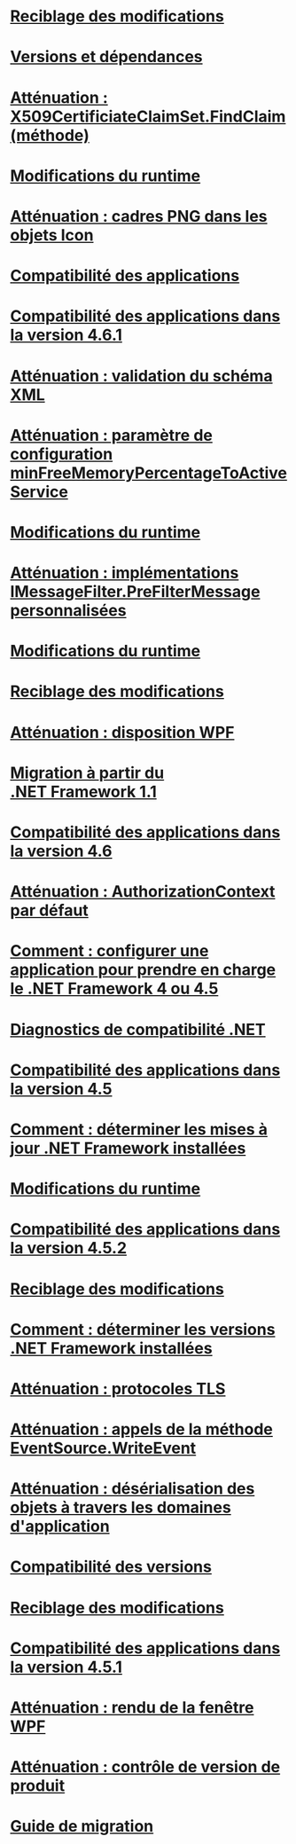 # [Reciblage des modifications](retargeting-changes-in-the-net-framework-4-6.md)
# [Versions et dépendances](versions-and-dependencies.md)
# [Atténuation : X509CertificiateClaimSet.FindClaim (méthode)](mitigation-x509certificateclaimset-findclaims-method.md)
# [Modifications du runtime](runtime-changes-in-the-net-framework-4-5-1.md)
# [Atténuation : cadres PNG dans les objets Icon](mitigation-png-frames-in-icon-objects.md)
# [Compatibilité des applications](application-compatibility.md)
# [Compatibilité des applications dans la version 4.6.1](application-compatibility-in-the-net-framework-4-6-1.md)
# [Atténuation : validation du schéma XML](mitigation-xml-schema-validation.md)
# [Atténuation : paramètre de configuration minFreeMemoryPercentageToActiveService](mitigation-minfreememorypercentagetoactiveservice-configuration-setting.md)
# [Modifications du runtime](runtime-changes-in-the-net-framework-4-6-1.md)
# [Atténuation : implémentations IMessageFilter.PreFilterMessage personnalisées](mitigation-custom-imessagefilter-prefiltermessage-implementations.md)
# [Modifications du runtime](runtime-changes-in-the-net-framework-4-5-2.md)
# [Reciblage des modifications](retargeting-changes-in-the-net-framework-4-5-1.md)
# [Atténuation : disposition WPF](mitigation-wpf-layout.md)
# [Migration à partir du .NET Framework 1.1](migrating-from-the-net-framework-1-1.md)
# [Compatibilité des applications dans la version 4.6](application-compatibility-in-the-net-framework-4-6.md)
# [Atténuation : AuthorizationContext par défaut](mitigation-default-authorizationcontext.md)
# [Comment : configurer une application pour prendre en charge le .NET Framework 4 ou 4.5](how-to-configure-an-app-to-support-net-framework-4-or-4-5.md)
# [Diagnostics de compatibilité .NET](net-compatibility-diagnostics.md)
# [Compatibilité des applications dans la version 4.5](application-compatibility-in-the-net-framework-4-5.md)
# [Comment : déterminer les mises à jour .NET Framework installées](how-to-determine-which-net-framework-updates-are-installed.md)
# [Modifications du runtime](runtime-changes-in-the-net-framework-4-6.md)
# [Compatibilité des applications dans la version 4.5.2](application-compatibility-in-the-net-framework-4-5-2.md)
# [Reciblage des modifications](retargeting-changes-in-the-net-framework-4-6-1.md)
# [Comment : déterminer les versions .NET Framework installées](how-to-determine-which-versions-are-installed.md)
# [Atténuation : protocoles TLS](mitigation-tls-protocols.md)
# [Atténuation : appels de la méthode EventSource.WriteEvent](mitigation-eventsource-writeevent-method-calls.md)
# [Atténuation : désérialisation des objets à travers les domaines d'application](mitigation-deserialization-of-objects-across-app-domains.md)
# [Compatibilité des versions](version-compatibility.md)
# [Reciblage des modifications](retargeting-changes-in-the-net-framework-4-5-2.md)
# [Compatibilité des applications dans la version 4.5.1](application-compatibility-in-the-net-framework-4-5-1.md)
# [Atténuation : rendu de la fenêtre WPF](mitigation-wpf-window-rendering.md)
# [Atténuation : contrôle de version de produit](mitigation-product-versioning.md)
# [Guide de migration](migration-guide-to-the-net-framework-4-7-4-6-and-4-5.md)
